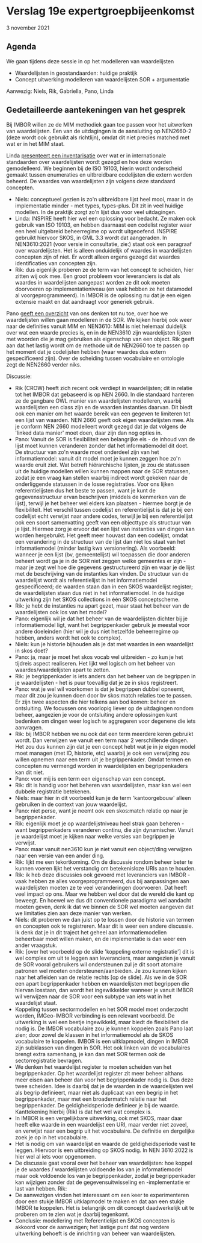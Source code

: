 # Verslag 19e expertgroepbijeenkomst
3 november 2021

## Agenda
We gaan tijdens deze sessie in op het modelleren van waardelijsten
- Waardelijsten in geostandaarden: huidige praktijk
- Concept uitwerking modelleren van waardelijsten SOR + argumentatie

Aanwezig: Niels, Rik, Gabriella, Pano, Linda

## Gedetailleerde aantekeningen van het gesprek

Bij IMBOR willen ze de MIM methodiek gaan toe passen voor het uitwerken van waardelijsten. Een van de uitdagingen is de aansluiting op NEN2660-2 (deze wordt ook gebruikt als richtlijn), omdat dit niet precies matched met wat er in het MIM staat. 
 



Linda [presenteert een inventarisatie](https://github.com/Geonovum/disgeo-imsor/blob/master/overleg/2021103-disgeo-expertgroep-waardelijsten.pdf) over wat er in internationale standaarden over waardelijsten wordt gezegd en hoe deze worden gemodelleerd. We beginnen bij de ISO 19103, hierin wordt onderscheid gemaakt tussen enumeraties en uitbreidbare codelijsten die extern worden beheerd. De waardes van waardelijsten zijn volgens deze standaard concepten.
- Niels: conceptueel gezien is zo'n uitbreidbare lijst heel mooi, maar in de implementatie minder - met types, types-plus. Dit zit in veel huidige modellen. In de praktijk zorgt zo'n lijst dus voor veel uitdagingen. 
- Linda:  INSPIRE heeft hier wel een oplossing voor bedacht. Ze maken ook gebruik van ISO 19103, en hebben daarnaast een codelist register waar een heel uitgebreid beheerregime op wordt uitgeoefend. INSPIRE gebruikt hiervoor SKOS, in GML 3.3 wordt dat aangeraden. In NEN3610:2021 (voor versie in consultatie, zie:) staat ook een paragraaf over waardelijsten. Het is alleen onduidelijk of waardes in waardelijsten concepten zijn of niet. Er wordt alleen ergens gezegd dat waardes identificaties van concepten zijn. 
- Rik: dus eigenlijk proberen ze de term van het concept te scheiden, hier zitten wij ook mee. Een groot probleem voor leveranciers is dat als waardes in waardelijsten aangepast worden ze dit ook moeten doorvoeren op implementatieniveau (en vaak hebben ze het datamodel al voorgeprogrammeerd). In IMBOR is de oplossing nu dat je een eigen extensie maakt en dat aandraagt voor generiek gebruik.

Pano [geeft een overzicht](https://github.com/Geonovum/disgeo-imsor/blob/master/overleg/03-11-2021-expertgroepvergadering-waardelijsten-imsor.pdf) van ons denken tot nu toe, over hoe we waardelijsten willen gaan modelleren in de SOR. We kijken hierbij ook weer naar de definities vanuit MIM en NEN3610: MIM is niet helemaal duidelijk over wat een waarde precies is, en in de NEN3610 zijn waardelijsten lijsten met woorden die je mag gebruiken als eigenschap van een object. Rik geeft aan dat het lastig wordt om de methode uit de NEN2660 toe te passen op het moment dat je codelijsten hebben (waar waardes dus extern gespecificeerd zijn). Over de scheiding tussen vocabulaire en ontologie zegt de NEN2660 verder niks.

Discussie:
- Rik (CROW) heeft zich recent ook verdiept in waardelijsten; dit in relatie tot het IMBOR dat gebaseerd is op NEN 2660. In die standaard hanteren ze de gangbare OWL manier van waardelijsten modelleren, waarbij waardelijsten een class zijn en de waarden instanties daarvan. Dit biedt ook een manier om het waarde bereik van een gegeven te limiteren tot een lijst van waarden. NEN 2660 geeft ook eigen waardelijsten mee. Als je conform NEN 2660 modelleert wordt gezegd dat je dat volgens de 'linked data manier' moet doen, daar zijn dan nog opties in. 
- Pano: Vanuit de SOR is flexibiliteit een belangrijke eis - de inhoud van de lijst moet kunnen veranderen zonder dat het informatiemodel dit doet. De structuur van zo'n waarde moet onderdeel zijn van het informatiemodel: vanuit dit model moet je kunnen zeggen hoe zo'n waarde eruit ziet. Wat betreft hiërarchische lijsten, je zou de statussen uit de huidige modellen willen kunnen mappen naar de SOR statussen, zodat je een vraag kan stellen waarbij indirect wordt gekeken naar de onderliggende statussen in de losse registraties. Voor ons lijken referentielijsten dus het beste te passen, want je kunt de gegevensstructuur ervan beschrijven (middels de kenmerken van de lijst), terwijl je het beheer wel elders kan plaatsen - hiermee borgt je de flexibiliteit. Het verschil tussen codelijst en referentielijst is dat je bij een codelijst echt verwijst naar andere codes, terwijl je bij een referentielijst ook een soort samenvatting geeft van een objecttype als structuur van je lijst. Hiermee zorg je ervoor dat een lijst van instanties van dingen kan worden hergebruikt. Het geeft meer houvast dan een codelijst, omdat een verandering in de structuur van de lijst dan niet los staat van het informatiemodel (minder lastig kwa versionering).
Als voorbeeld: wanneer je een lijst (bv, gemeentelijst) wil toepassen die door anderen beheert wordt ga je in de SOR niet zeggen welke gemeentes er zijn - maar je zegt wel hoe die gegevens gestructureerd zijn en waar je de lijst met de beschrijving van de instanties kan vinden. De structuur van de waardelijst wordt als referentielijst in het informatiemodel gespecificeerd; de waarden staan dan in een SKOS waardelijst register; de waardelijsten staan dus niet in het informatiemodel. In de huidige uitwerking zijn het SKOS collections in één SKOS conceptscheme.
- Rik: je hebt de instanties nu apart gezet, maar staat het beheer van de waardelijsten ook los van het model?
- Pano: eigenlijk wil je dat het beheer van de waardelijsten dichter bij je informatiemodel ligt, want het begrippenkader gebruik je meestal voor andere doeleinden (hier wil je dus niet hetzelfde beheerregime op hebben, anders wordt het ook te complex). 
- Niels: kun je historie bijhouden als je dat met waardes in een waardelijst in skos doet?
- Pano: ja, maar je moet het skos vocab wel uitbreiden - zo kun je het tijdreis aspect realiseren. Het lijkt wel logisch om het beheer van waardes/waardelijsten apart te zetten.
- Rik: je begrippenkader is iets anders dan het beheer van de begrippen in je waardelijsten - het is puur toevallig dat je ze in skos registreert. 
- Pano: wat je wel wil voorkomen is dat je begrippen dubbel opneemt, maar dit zou je kunnen doen door bv skos:match relaties toe te passen. Er zijn twee aspecten die hier telkens aan bod komen: beheer en ontsluiting. We focussen ons voorlopig liever op de uitdagingen rondom beheer, aangezien je voor de ontsluiting andere oplossingen kunt bedenken om dingen weer logisch te aggregeren voor degenene die iets aanvragen. 
- Rik: bij IMBOR hebben we nu ook dat een term meerdere keren gebruikt wordt. Dan verwijzen we vanuit een term naar 2 verschillende dingen. Het zou dus kunnen zijn dat je een concept hebt wat je in je eigen model moet managen (met ID, historie, etc) waarbij je ook een verwijzing zou willen opnemen naar een term uit je begrippenkader. Omdat termen en concepten nu vermengd worden in waardelijsten en begrippenkaders kan dit niet. 
- Pano: voor mij is een term een eigenschap van een concept. 
- Rik: dit is handig voor het beheren van waardelijsten, maar kan wel een dubbele registratie betekenen.
- Niels: maar hier in dit voorbeeld kun je de term 'kantoorgebouw' alleen gebruiken in de context van jouw waardelijst. 
- Pano: niet perse, want je neemt ook een skos:match relatie op naar je begrippenkader. 
- Rik: eigenlijk moet je op waardelijstniveau heel strak gaan beheren - want begrippenkaders veranderen continu, die zijn dynamischer. Vanuit je waardelijst moet je kijken naar welke versies van begrippen je verwijst.
- Pano: maar vanuit nen3610 kun je niet vanuit een object/ding verwijzen naar een versie van een ander ding. 
- Rik: lijkt me een tekortkoming. Om de discussie rondom beheer beter te kunnen voeren lijkt het verstandig om betekenisloze URIs aan te houden. 
- Rik: ik heb deze discussies ook gevoerd met leveranciers van IMBOR - vaak hebben ze alles voorgeprogrammeerd, dus bij aanpassingen aan waardelijsten moeten ze te veel veranderingen doorvoeren. Dat heeft veel impact op ons. Maar we hebben wel door dat de wereld die kant op beweegt. En hoewel we dus dit conventionele paradigma wel aandacht moeten geven, denk ik dat we binnen de SOR wel moeten aangeven dat we limitaties zien aan deze manier van werken.
- Niels: dit proberen we dan juist op te lossen door de historie van termen en concepten ook te registreren. Maar dit is weer een andere discussie. Ik denk dat je in dit traject het geheel aan informatiemodellen beheerbaar moet willen maken, en de implementatie is dan weer een ander vraagstuk. 
- Rik: [over het voorbeeld op de slide 'koppeling externe registratie'] dit is wel  complex om uit te leggen aan leveranciers, maar aangezien je vanuit de SOR vooral gebruikers wil ondersteunen zul je dit soort atomaire patronen wel moeten ondersteunen/aanbieden. Je zou kunnen kijken naar het afleiden van de relatie rechts [op de slide]. Als we in de SOR een apart begrippenkader hebben en waardelijsten met begrippen die hiervan losstaan, dan wordt het ingewikkelder wanneer je vanuit IMBOR wil verwijzen naar de SOR voor een subtype van iets wat in het waardelijst staat. 
- Koppeling tussen sectormodellen en het SOR model moet onderzocht worden, IMGeo-IMBOR verbinding is een relevant voorbeeld. De uitwerking is wel een beetje ingewikkeld, maar biedt de flexibiliteit die nodig is. De IMBOR vocabulaire zou je kunnen koppelen zoals Pano laat zien; door zowel de klassen in het informatiemodel als de SKOS vocabulaire te koppelen. IMBOR is een uitklapmodel, dingen in IMBOR zijn subklassen van dingen in SOR. Het ook linken van de vocabulaires brengt extra samenhang, je kan dan met SOR termen ook de sectorregistratie bevragen. 
- We denken het waardelijst register te moeten scheiden van het begrippenkader. Op het waardelijst register zit meer beheer althans meer eisen aan beheer dan voor het begrippenkader nodig is. Dus deze twee scheiden. Idee is daarbij dat je de waarden in de waardelijsten wel als begrip definieert, maar niet als duplicaat van een begrip in het begrippenkader, maar met een broadermatch relatie naar het begrippenkader. De geldigheidsperiode definieer je bij de waarde. Kanttekening hierbij (Rik) is dat het wel wat complex is. 
- In IMBOR is een vergelijkbare uitwerking, ook met SKOS, maar daar  heeft elke waarde in een waardelijst een URI, maar verder niet zoveel, en verwijst naar een begrip uit het vocabulaire. De definitie en dergelijke zoek je op in het vocabulaire.
- Het is nodig om van waardelijst en waarde de geldigheidsperiode vast te leggen. Hiervoor is een  uitbreiding op SKOS nodig. In NEN 3610:2022 is hier wel al iets voor opgenomen.
- De discussie gaat vooral over het beheer van waardelijsten: hoe koppel je de waardes / waardelijsten voldoende los van je informatiemodel maar ook voldoende los van je begrippenkader, zodat je begrippenkader kan wijzigen zonder dat de gegevensuitwisseling en -implementatie er last van hebben.
 Rik:
- De aanwezigen vinden het interessant om een keer te experimenteren door een stukje IMBOR uitklapmodel te maken en dat aan een stukje IMBOR te koppelen. Het is belangrijk om dit concept daadwerkelijk uit te proberen om te zien wat je daarbij tegenkomt. 
- Conclusie: modellering met Referentielijst en SKOS concepten is akkoord voor de aanwezigen; het lastige punt dat nog verdere uitwerking behoeft is de inrichting van beheer van waardelijsten.


